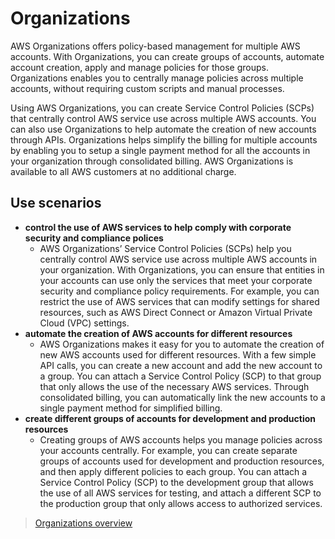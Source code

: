 # Organizations

AWS Organizations offers policy-based management for multiple AWS accounts. With Organizations, you can create groups of accounts, automate account creation, apply and manage policies for those groups. Organizations enables you to centrally manage policies across multiple accounts, without requiring custom scripts and manual processes.

Using AWS Organizations, you can create Service Control Policies (SCPs) that centrally control AWS service use across multiple AWS accounts. You can also use Organizations to help automate the creation of new accounts through APIs. Organizations helps simplify the billing for multiple accounts by enabling you to setup a single payment method for all the accounts in your organization through consolidated billing. AWS Organizations is available to all AWS customers at no additional charge.

## Use scenarios

- **control the use of AWS services to help comply with corporate security and compliance polices**
  - AWS Organizations’ Service Control Policies (SCPs) help you centrally control AWS service use across multiple AWS accounts in your organization. With Organizations, you can ensure that entities in your accounts can use only the services that meet your corporate security and compliance policy requirements. For example, you can restrict the use of AWS services that can modify settings for shared resources, such as AWS Direct Connect or Amazon Virtual Private Cloud (VPC) settings.
- **automate the creation of AWS accounts for different resources**
  - AWS Organizations makes it easy for you to automate the creation of new AWS accounts used for different resources. With a few simple API calls, you can create a new account and add the new account to a group. You can attach a Service Control Policy (SCP) to that group that only allows the use of the necessary AWS services. Through consolidated billing, you can automatically link the new accounts to a single payment method for simplified billing.
- **create different groups of accounts for development and production resources**
  - Creating groups of AWS accounts helps you manage policies across your accounts centrally. For example, you can create separate groups of accounts used for development and production resources, and then apply different policies to each group. You can attach a Service Control Policy (SCP) to the development group that allows the use of all AWS services for testing, and attach a different SCP to the production group that only allows access to authorized services.

> [Organizations overview](https://aws.amazon.com/organizations/)
